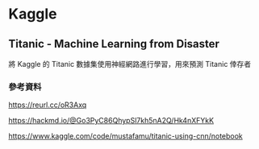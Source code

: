 # Kaggle
## Titanic - Machine Learning from Disaster

將 Kaggle 的 Titanic 數據集使用神經網路進行學習，用來預測 Titanic 倖存者

### 參考資料
https://reurl.cc/oR3Axq

https://hackmd.io/@Go3PyC86QhypSl7kh5nA2Q/Hk4nXFYkK

https://www.kaggle.com/code/mustafamu/titanic-using-cnn/notebook
